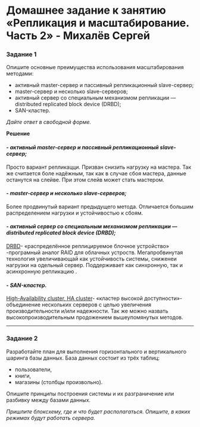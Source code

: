 # Домашнее задание к занятию «Репликация и масштабирование. Часть 2» - Михалёв Сергей

### Задание 1

Опишите основные преимущества использования масштабирования методами:

- активный master-сервер и пассивный репликационный slave-сервер; 
- master-сервер и несколько slave-серверов;
- активный сервер со специальным механизмом репликации — distributed replicated block device (DRBD);
- SAN-кластер.

*Дайте ответ в свободной форме.*

**Решение**

#### - *активный master-сервер и пассивный репликационный slave-сервер;*
Просто вариант репликацци. Призван снизить нагрузку на мастера. Так же считается боле надёжным, так как в случае сбоя мастера, данные останутся на слейве. При этом слейв может стать мастером.
#### - *master-сервер и несколько slave-серверов;*
Более продвинутый вариант предыдущего метода. Отличается большим распределением нагрузки и устойчивостью к сбоям.
#### - *активный сервер со специальным механизмом репликации — distributed replicated block device (DRBD);*
[DRBD](https://en.wikipedia.org/wiki/Distributed_Replicated_Block_Device)- «распределённое реплицируемое блочное устройство» -програмный аналог RAID для облачных устроств. Мегапробвинутая технология увеличивающай как устойчивость системы, сниженеи нагрузки на одельный сервер. Поддерживает как синхронную, так и асинхронную репликацию .

#### - *SAN-кластер.*

[High-Availability cluster, HA cluster](https://en.wikipedia.org/wiki/High-availability_cluster)- «кластер высокой доступности»- объединение нескольких серверов с целью увеличения производительности и/или надежности. Так же можно назвать высокопроизводительным продожением вышеупомянутых методов.

---

### Задание 2


Разработайте план для выполнения горизонтального и вертикального шаринга базы данных. База данных состоит из трёх таблиц: 

- пользователи, 
- книги, 
- магазины (столбцы произвольно). 

Опишите принципы построения системы и их разграничение или разбивку между базами данных.

*Пришлите блоксхему, где и что будет располагаться. Опишите, в каких режимах будут работать сервера.* 
